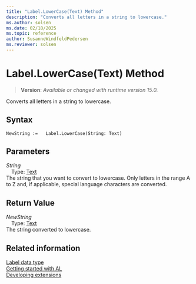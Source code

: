 ```yaml
---
title: "Label.LowerCase(Text) Method"
description: "Converts all letters in a string to lowercase."
ms.author: solsen
ms.date: 02/18/2025
ms.topic: reference
author: SusanneWindfeldPedersen
ms.reviewer: solsen
---
```

[//]: # (START>DO_NOT_EDIT)
[//]: # (IMPORTANT:Do not edit any of the content between here and the END>DO_NOT_EDIT.)
[//]: # (Any modifications should be made in the .xml files in the ModernDev repo.)
# Label.LowerCase(Text) Method
> **Version**: _Available or changed with runtime version 15.0._

Converts all letters in a string to lowercase.


## Syntax
```AL
NewString :=   Label.LowerCase(String: Text)
```
## Parameters
*String*  
&emsp;Type: [Text](../text/text-data-type.md)  
The string that you want to convert to lowercase. Only letters in the range A to Z and, if applicable, special language characters are converted.  


## Return Value
*NewString*  
&emsp;Type: [Text](../text/text-data-type.md)  
The string converted to lowercase.


[//]: # (IMPORTANT: END>DO_NOT_EDIT)
## Related information
[Label data type](label-data-type.md)  
[Getting started with AL](../../devenv-get-started.md)  
[Developing extensions](../../devenv-dev-overview.md)